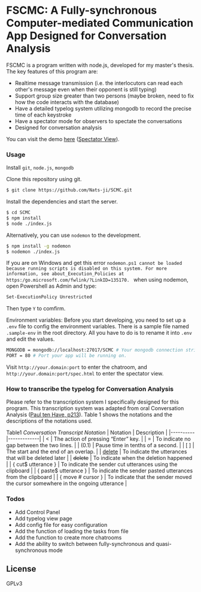 # FSCMC: A Fully-synchronous Computer-mediated Communication App Designed for Conversation Analysis
FSCMC is a program written with node.js, developed for my master's thesis. The key features of this program are:

  - Realtime message transmission (i.e. the interlocutors can read each other's message even when their opponent is still typing)
  - Support group size greater than two persons (maybe broken, need to fix how the code interacts with the database)
  - Have a detailed typelog system utilizing mongodb to record the precise time of each keystroke
  - Have a spectator mode for observers to spectate the conversations
  - Designed for conversation analysis

You can visit the demo [here](http://demo.fscmc.efl-call.xyz/) ([Spectator View](http://demo.fscmc.efl-call.xyz/spec.html)).

### Usage
Install `git`, `node.js`, `mongodb`

Clone this repository using git.
```sh
$ git clone https://github.com/Nats-ji/SCMC.git
```

Install the dependencies and start the server.

```sh
$ cd SCMC
$ npm install
$ node ./index.js
```

Alternatively, you can use `nodemon` to the development.
```sh
$ npm install -g nodemon
$ nodemon ./index.js
```

If you are on Windows and get this error `nodemon.ps1 cannot be loaded because running scripts is disabled on this system. For more information, see about_Execution_Policies at https:/go.microsoft.com/fwlink/?LinkID=135170.
` when using nodemon, open Powershell as Admin and type:
```sh
Set-ExecutionPolicy Unrestricted
```
Then type `Y` to comfirm.

Environment variables:
  Before you start developing, you need to set up a `.env` file to config the environment variables.
  There is a sample file named `.sample-env` in the root directory. All you have to do is to rename it into `.env` and edit the values.
```sh
MONGODB = mongodb://localhost:27017/SCMC # Your mongodb connection string.
PORT = 80 # Port your app will be running on.
```

Visit `http://your.domain:port` to enter the chatroom, and `http://your.domain:port/spec.html` to enter the spectator view.

### How to transcribe the typelog for Conversation Analysis
Please refer to the transcription system I specifically designed for this program. This transcription system was adapted from oral Conversation Analysis ([Paul ten Have, p213](https://uk.sagepub.com/en-gb/eur/doing-conversation-analysis/book229124)). Table 1 shows the notations and the descriptions of the notations used.

Table1
*Conversation Transcript Notation*
| Notation | Description |
|----------|-------------|
| < | The action of pressing “Enter” key. |
| = | To indicate no gap between the two lines. |
| (0.1) | Pause time in tenths of a second. |
| [ ] | The start and the end of an overlap. |
| <ins>delete</ins> | To indicate the utterances that will be deleted later |
| ~~delete~~ | To indicate when the deletion happened |
| { cut$ utterance } | To indicate the sender cut utterances using the clipboard |
| { paste$ utterance } | To indicate the sender pasted utterances from the clipboard  |
| { move # cursor } | To indicate that the sender moved the cursor somewhere in the ongoing utterance |


### Todos

 - Add Control Panel
 - Add typelog view page
 - Add config file for easy configuration
 - Add the function of loading the tasks from file
 - Add the function to create more chatrooms
 - Add the ability to switch between fully-synchronous and quasi-synchronous mode

License
----

GPLv3
